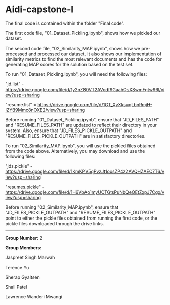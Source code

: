 # Aidi-capstone-I

The final code is contained within the folder "Final code". 

The first code file, "01_Dataset_Pickling.ipynb", shows how we pickled our dataset. 

The second code file, "02_Similarity_MAP.ipynb", shows how we pre-processed and processed our dataset. It also shows our implementation of similarity metrics to find the most relevant documents and has the code for generating MAP scores for the solution based on the test set.

To run "01_Dataset_Pickling.ipynb", you will need the following files:

"jd.list" - https://drive.google.com/file/d/1y2nZ80VT2AVodf9GaahOsXSwmFqtw96l/view?usp=sharing

"resume.list" = https://drive.google.com/file/d/1GT_XyXksuqLbnRmjH-IZYB9Mmc8nOXE2/view?usp=sharing

Before running "01_Dataset_Pickling.ipynb", ensure that "JD_FILES_PATH" and "RESUME_FILES_PATH" are updated to reflect their directory in your system. Also, ensure that "JD_FILES_PICKLE_OUTPATH" and "RESUME_FILES_PICKLE_OUTPATH" are in satisfactory directories.

To run "02_Similarity_MAP.ipynb", you will use the pickled files obtained from the code above. Alternatively, you may download and use the following files:

"jds.pickle" - https://drive.google.com/file/d/1KmKPV5qPvzJt1oosZP4z2AVQHZAEC7T6/view?usp=sharing

"resumes.pickle" - https://drive.google.com/file/d/1H6VbAo1myUCTGtsPuNbQeQEtZxpJ7Cgx/view?usp=sharing

Before running "02_Similarity_MAP.ipynb", ensure that "JD_FILES_PICKLE_OUTPATH" and "RESUME_FILES_PICKLE_OUTPATH" point to either the pickle files obtained from running the first code, or the pickle files downloaded through the drive links.

---
**Group Number:** 2

**Group Members:**

Jaspreet Singh Marwah

Terence Yu

Sherap Gyaltsen

Shail Patel

Lawrence Wanderi Mwangi
